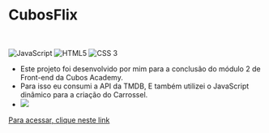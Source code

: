 <h1>CubosFlix</h1>
<br>

![JavaScript](https://img.shields.io/badge/JavaScript-F7DF1E?style=for-the-badge&logo=javascript&logoColor=black) ![HTML5](https://img.shields.io/badge/HTML5-E34F26?style=for-the-badge&logo=html5&logoColor=white) ![CSS 3](https://img.shields.io/badge/CSS3-1572B6?style=for-the-badge&logo=css3&logoColor=white) 

- Este projeto foi desenvolvido por mim para a conclusão do módulo 2 de Front-end da Cubos Academy.
- Para isso eu consumi a API da TMDB, E também utilizei o JavaScript dinâmico para a criação do Carrossel.
- <img src="https://i.imgur.com/qQo2b9g.png">

<a href="https://joaob1.github.io/cubosflix/">Para acessar, clique neste link</a>
